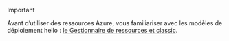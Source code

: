 > [!IMPORTANT]
> Avant d’utiliser des ressources Azure, vous familiariser avec les modèles de déploiement hello : [le Gestionnaire de ressources et classic](../articles/azure-resource-manager/resource-manager-deployment-model.md).
